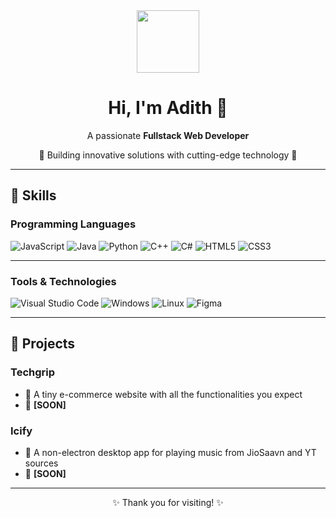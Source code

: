 <div align="center">

  <img src="https://avatars.githubusercontent.com/u/149794320?v=4" width="100" height="100" />

  <h1>Hi, I'm Adith 👋</h1>

  <p>A passionate <strong>Fullstack Web Developer</strong></p>

  <p>🚀 Building innovative solutions with cutting-edge technology 🚀</p>

</div>

---

## 🚀 Skills

### **Programming Languages**

<p>
  <img src="https://img.shields.io/badge/JavaScript-F7DF1E?style=for-the-badge&logo=javascript&logoColor=black" alt="JavaScript" />
  <img src="https://img.shields.io/badge/Java-007396?style=for-the-badge&logo=java&logoColor=white" alt="Java" />
  <img src="https://img.shields.io/badge/Python-3776AB?style=for-the-badge&logo=python&logoColor=white" alt="Python" />
  <img src="https://img.shields.io/badge/C++-00599C?style=for-the-badge&logo=cplusplus&logoColor=white" alt="C++" />
  <img src="https://img.shields.io/badge/C%23-239120?style=for-the-badge&logo=csharp&logoColor=white" alt="C#" />
  <img src="https://img.shields.io/badge/HTML5-E34F26?style=for-the-badge&logo=html5&logoColor=white" alt="HTML5" />
  <img src="https://img.shields.io/badge/CSS3-1572B6?style=for-the-badge&logo=css3&logoColor=white" alt="CSS3" />
</p>

---

### **Tools & Technologies**

<p>
  <img src="https://img.shields.io/badge/Visual_Studio_Code-0078D4?style=for-the-badge&logo=visualstudiocode&logoColor=white" alt="Visual Studio Code" />
  <img src="https://img.shields.io/badge/Windows-0078D6?style=for-the-badge&logo=windows&logoColor=white" alt="Windows" />
  <img src="https://img.shields.io/badge/Linux-FCC624?style=for-the-badge&logo=linux&logoColor=black" alt="Linux" />
  <img src="https://img.shields.io/badge/Figma-F24E1E?style=for-the-badge&logo=figma&logoColor=white" alt="Figma" />
</p>

---

## 🌟 Projects

### **Techgrip**

- 🛒 A tiny e-commerce website with all the functionalities you expect  
- 🚀 **[SOON]**

### **Icify**

- 🎵 A non-electron desktop app for playing music from JioSaavn and YT sources  
- 🚀 **[SOON]**

---

<p align="center">✨ Thank you for visiting! ✨</p>
